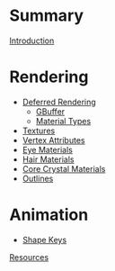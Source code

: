 # Summary
[Introduction](./introduction.md)

# Rendering
- [Deferred Rendering](./deferred.md)
    - [GBuffer](./gbuffer.md)
    - [Material Types](./material_types.md)
- [Textures](./textures.md)
- [Vertex Attributes]()
- [Eye Materials]()
- [Hair Materials](./hair.md)
- [Core Crystal Materials]()
- [Outlines](./outline.md)

# Animation
- [Shape Keys]()

[Resources](./resources.md)